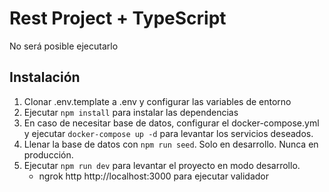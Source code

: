 # Rest Project + TypeScript

No será posible ejecutarlo


## Instalación

1. Clonar .env.template a .env y configurar las variables de entorno
2. Ejecutar `npm install` para instalar las dependencias
3. En caso de necesitar base de datos, configurar el docker-compose.yml y ejecutar `docker-compose up -d` para levantar los servicios deseados.
4. Llenar la base de datos con `npm run seed`. Solo en desarrollo. Nunca en producción.
5. Ejecutar `npm run dev` para levantar el proyecto en modo desarrollo.
    - ngrok http http://localhost:3000 para ejecutar validador

